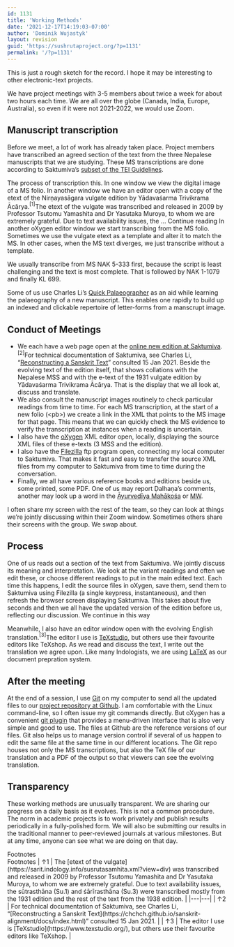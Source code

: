 ```yaml
---
id: 1131
title: 'Working Methods'
date: '2021-12-17T14:19:03-07:00'
author: 'Dominik Wujastyk'
layout: revision
guid: 'https://sushrutaproject.org/?p=1131'
permalink: '/?p=1131'
---
```


This is just a rough sketch for the record. I hope it may be interesting to other electronic-text projects.

We have project meetings with 3-5 members about twice a week for about two hours each time. We are all over the globe (Canada, India, Europe, Australia), so even if it were not 2021-2022, we would use Zoom.

## Manuscript transcription

Before we meet, a lot of work has already taken place. Project members have transcribed an agreed section of the text from the three Nepalese manuscripts that we are studying. These MS transcriptions are done according to Saktumiva’s [subset of the TEI Guidelines](https://saktumiva.org/wiki/tei).

The process of transcription this. In one window we view the digital image of a MS folio. In another window we have an editor open with a copy of the etext of the Nirṇayasāgara vulgate edition by Yādavaśarma Trivikrama Ācārya.<span class="footnote_referrer"><a onclick="footnote_moveToReference_1131_754('footnote_plugin_reference_1131_754_1');" onkeypress="footnote_moveToReference_1131_754('footnote_plugin_reference_1131_754_1');" role="button" tabindex="0"><sup class="footnote_plugin_tooltip_text" id="footnote_plugin_tooltip_1131_754_1">\[1\]</sup></a><span class="footnote_tooltip" id="footnote_plugin_tooltip_text_1131_754_1">The etext of the vulgate was transcribed and released in 2009 by Professor Tsutomu Yamashita and Dr Yasutaka Muroya, to whom we are extremely grateful. Due to text availability issues, the … <span class="footnote_tooltip_continue" onclick="footnote_moveToReference_1131_754('footnote_plugin_reference_1131_754_1');">Continue reading</span></span></span><script type="text/javascript"> jQuery('#footnote_plugin_tooltip_1131_754_1').tooltip({ tip: '#footnote_plugin_tooltip_text_1131_754_1', tipClass: 'footnote_tooltip', effect: 'fade', predelay: 0, fadeInSpeed: 200, delay: 400, fadeOutSpeed: 200, position: 'top center', relative: true, offset: [-7, 0], });</script> In another oXygen editor window we start transcribing from the MS folio. Sometimes we use the vulgate etext as a template and alter it to match the MS. In other cases, when the MS text diverges, we just transcribe without a template.

We usually transcribe from MS NAK 5-333 first, because the script is least challenging and the text is most complete. That is followed by NAK 1-1079 and finally KL 699.

Some of us use Charles Li’s [Quick Palaeographer](https://github.com/chchch/quick-palaeographer/) as an aid while learning the palaeography of a new manuscript. This enables one rapidly to build up an indexed and clickable repertoire of letter-forms from a manscrupt image.

## Conduct of Meetings

- We each have a web page open at the [online new edition at Saktumiva](https://saktumiva.org/wiki/wujastyk/susrutasamhita/01-su.su/provisional-edition_sutrasthana?upama_ver=gkdyfvdocs).<span class="footnote_referrer"><a onclick="footnote_moveToReference_1131_754('footnote_plugin_reference_1131_754_2');" onkeypress="footnote_moveToReference_1131_754('footnote_plugin_reference_1131_754_2');" role="button" tabindex="0"><sup class="footnote_plugin_tooltip_text" id="footnote_plugin_tooltip_1131_754_2">\[2\]</sup></a><span class="footnote_tooltip" id="footnote_plugin_tooltip_text_1131_754_2">For technical documentation of Saktumiva, see Charles Li, “[Reconstructing a Sanskrit Text](https://chchch.github.io/sanskrit-alignment/docs/index.html)” consulted 15 Jan 2021.</span></span><script type="text/javascript"> jQuery('#footnote_plugin_tooltip_1131_754_2').tooltip({ tip: '#footnote_plugin_tooltip_text_1131_754_2', tipClass: 'footnote_tooltip', effect: 'fade', predelay: 0, fadeInSpeed: 200, delay: 400, fadeOutSpeed: 200, position: 'top center', relative: true, offset: [-7, 0], });</script> Beside the evolving text of the edition itself, that shows collations with the Nepalese MSS and with the e-text of the 1931 vulgate edition by Yādavaśarma Trivikrama Ācārya. That is the display that we all look at, discuss and translate.
- We also consult the manuscript images routinely to check particular readings from time to time. For each MS transcription, at the start of a new folio (&lt;pb&gt;) we create a link in the XML that points to the MS image for that page. This means that we can quickly check the MS evidence to verify the transcription at instances when a reading is uncertain.
- I also have the [oXygen](https://www.oxygenxml.com/) XML editor open, locally, displaying the source XML files of these e-texts (3 MSS and the edition).
- I also have the [Filezilla](https://filezilla-project.org/) ftp program open, connecting my local computer to Saktumiva. That makes it fast and easy to transfer the source XML files from my computer to Saktumiva from time to time during the conversation.
- Finally, we all have various reference books and editions beside us, some printed, some PDF. One of us may report Ḍalhaṇa’s comments, another may look up a word in the [Āyurvedīya Mahākośa](https://archive.org/details/AyurvediyaSabdakosa1968/Ayurvediya%20Sabdakosa-v1_1968) or [MW](https://www.sanskrit-lexicon.uni-koeln.de/scans/MWScan/2020/web/webtc2/index.php).

I often share my screen with the rest of the team, so they can look at things we’re jointly discussing within their Zoom window. Sometimes others share their screens with the group. We swap about.

## Process

One of us reads out a section of the text from Saktumiva. We jointly discuss its meaning and interpretation. We look at the variant readings and often we edit these, or choose different readings to put in the main edited text. Each time this happens, I edit the source files in oXygen, save them, send them to Saktumiva using Filezilla (a single keypress, instantaneous), and then refresh the browser screen displaying Saktumiva. This takes about five seconds and then we all have the updated version of the edition before us, reflecting our discussion. We continue in this way

Meanwhile, I also have an editor window open with the evolving English translation.<span class="footnote_referrer"><a onclick="footnote_moveToReference_1131_754('footnote_plugin_reference_1131_754_3');" onkeypress="footnote_moveToReference_1131_754('footnote_plugin_reference_1131_754_3');" role="button" tabindex="0"><sup class="footnote_plugin_tooltip_text" id="footnote_plugin_tooltip_1131_754_3">\[3\]</sup></a><span class="footnote_tooltip" id="footnote_plugin_tooltip_text_1131_754_3">The editor I use is [TeXstudio](https://www.texstudio.org/), but others use their favourite editors like TeXshop.</span></span><script type="text/javascript"> jQuery('#footnote_plugin_tooltip_1131_754_3').tooltip({ tip: '#footnote_plugin_tooltip_text_1131_754_3', tipClass: 'footnote_tooltip', effect: 'fade', predelay: 0, fadeInSpeed: 200, delay: 400, fadeOutSpeed: 200, position: 'top center', relative: true, offset: [-7, 0], });</script> As we read and discuss the text, I write out the translation we agree upon. Like many Indologists, we are using [LaTeX](https://www.latex-project.org/) as our document prepration system.

## After the meeting

At the end of a session, I use [Git](https://git-scm.com/) on my computer to send all the updated files to our [project repository at Github](https://github.com/wujastyk/sushrutaproject). I am comfortable with the Linux command-line, so I often issue my git commands directly. But oXygen has a convenient [git plugin](https://github.com/oxygenxml/Oxygen-Git-Plugin) that provides a menu-driven interface that is also very simple and good to use. The files at Github are the reference versions of our files. Git also helps us to manage version control if several of us happen to edit the same file at the same time in our different locations. The Git repo houses not only the MS transcriptions, but also the TeX file of our translation and a PDF of the output so that viewers can see the evolving translation.

## Transparency

These working methods are unusually transparent. We are sharing our progress on a daily basis as it evolves. This is not a common procedure. The norm in academic projects is to work privately and publish results periodically in a fully-polished form. We will also be submitting our results in the traditional manner to peer-reviewed journals at various milestones. But at any time, anyone can see what we are doing on that day.

<div class="speaker-mute footnotes_reference_container"><div class="footnote_container_prepare"><span class="footnote_reference_container_label pointer" onclick="footnote_expand_collapse_reference_container_1131_754();" role="button" tabindex="0">Footnotes</span><span class="footnote_reference_container_collapse_button" onclick="footnote_expand_collapse_reference_container_1131_754();" role="button" style="display: none;" tabindex="0">\[<a id="footnote_reference_container_collapse_button_1131_754">+</a>\]</span>

</div><div id="footnote_references_container_1131_754" style="">Footnotes
| <a class="footnote_backlink" id="footnote_plugin_reference_1131_754_1"><span class="footnote_index_arrow">↑</span>1</a> | The [etext of the vulgate](https://sarit.indology.info/susrutasamhita.xml?view=div) was transcribed and released in 2009 by Professor Tsutomu Yamashita and Dr Yasutaka Muroya, to whom we are extremely grateful. Due to text availability issues, the sūtrasthāna (Su.1) and śārīrasthāna (Su.3) were transcribed mostly from the 1931 edition and the rest of the text from the 1938 edition. |
|---|---|
| <a class="footnote_backlink" id="footnote_plugin_reference_1131_754_2"><span class="footnote_index_arrow">↑</span>2</a> | For technical documentation of Saktumiva, see Charles Li, “[Reconstructing a Sanskrit Text](https://chchch.github.io/sanskrit-alignment/docs/index.html)” consulted 15 Jan 2021. |
| <a class="footnote_backlink" id="footnote_plugin_reference_1131_754_3"><span class="footnote_index_arrow">↑</span>3</a> | The editor I use is [TeXstudio](https://www.texstudio.org/), but others use their favourite editors like TeXshop. |

 </div></div><script type="text/javascript"> function footnote_expand_reference_container_1131_754() { jQuery('#footnote_references_container_1131_754').show(); jQuery('#footnote_reference_container_collapse_button_1131_754').text('−'); } function footnote_collapse_reference_container_1131_754() { jQuery('#footnote_references_container_1131_754').hide(); jQuery('#footnote_reference_container_collapse_button_1131_754').text('+'); } function footnote_expand_collapse_reference_container_1131_754() { if (jQuery('#footnote_references_container_1131_754').is(':hidden')) { footnote_expand_reference_container_1131_754(); } else { footnote_collapse_reference_container_1131_754(); } } function footnote_moveToReference_1131_754(p_str_TargetID) { footnote_expand_reference_container_1131_754(); var l_obj_Target = jQuery('#' + p_str_TargetID); if (l_obj_Target.length) { jQuery( 'html, body' ).delay( 0 ); jQuery('html, body').animate({ scrollTop: l_obj_Target.offset().top - window.innerHeight * 0.2 }, 380); } } function footnote_moveToAnchor_1131_754(p_str_TargetID) { footnote_expand_reference_container_1131_754(); var l_obj_Target = jQuery('#' + p_str_TargetID); if (l_obj_Target.length) { jQuery( 'html, body' ).delay( 0 ); jQuery('html, body').animate({ scrollTop: l_obj_Target.offset().top - window.innerHeight * 0.2 }, 380); } }</script>